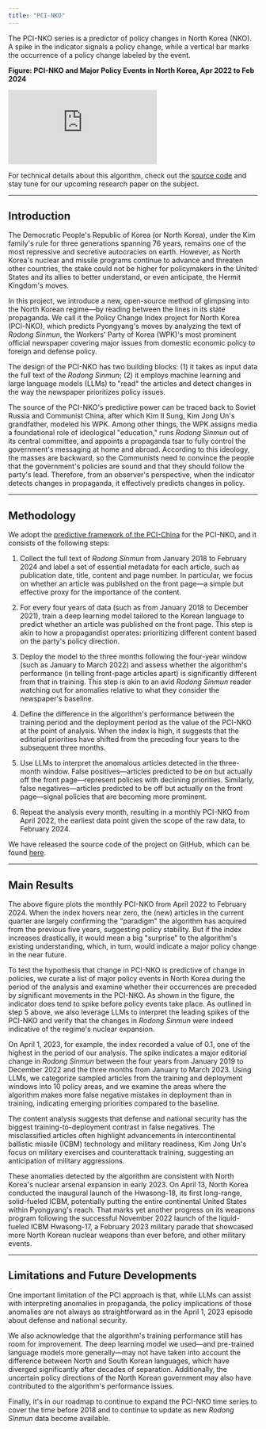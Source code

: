 ```yaml
---
title: "PCI-NKO"
---
```


The PCI-NKO series is a predictor of policy changes in North Korea (NKO). A spike in the indicator signals a policy change, while a vertical bar marks the occurrence of a policy change labeled by the event.

<strong>Figure: PCI-NKO and Major Policy Events in North Korea, Apr 2022 to Feb 2024</strong>

![graph](https://pci-org.github.io/PCI-NKO/plot1/plot1.html?showlink=false)

For technical details about this algorithm, check out the [source code](https://github.com/PCI-ORG/PCI-NKO) and stay tune for our upcoming research paper on the subject.

---

## Introduction

The Democratic People's Republic of Korea (or North Korea), under the Kim family's rule for three generations spanning 76 years, remains one of the most repressive and secretive autocracies on earth. However, as North Korea's nuclear and missile programs continue to advance and threaten other countries, the stake could not be higher for policymakers in the United States and its allies to better understand, or even anticipate, the Hermit Kingdom's moves.

In this project, we introduce a new, open-source method of glimpsing into the North Korean regime—by reading between the lines in its state propaganda. We call it the Policy Change Index project for North Korea (PCI-NKO), which predicts Pyongyang's moves by analyzing the text of _Rodong Sinmun_, the Workers' Party of Korea (WPK)'s most prominent official newspaper covering major issues from domestic economic policy to foreign and defense policy.

The design of the PCI-NKO has two building blocks: (1) it takes as input data the full text of the _Rodong Sinmun_; (2) it employs machine learning and large language models (LLMs) to "read" the articles and detect changes in the way the newspaper prioritizes policy issues.

The source of the PCI-NKO's predictive power can be traced back to Soviet Russia and Communist China, after which Kim Il Sung, Kim Jong Un's grandfather, modeled his WPK. Among other things, the WPK assigns media a foundational role of ideological "education," runs _Rodong Sinmun_ out of its central committee, and appoints a propaganda tsar to fully control the government's messaging at home and abroad. According to this ideology, the masses are backward, so the Communists need to convince the people that the government's policies are sound and that they should follow the party's lead. Therefore, from an observer's perspective, when the indicator detects changes in propaganda, it effectively predicts changes in policy.

---

## Methodology

We adopt the [predictive framework of the PCI-China](overview-PCI-China.html) for the PCI-NKO, and it consists of the following steps:

1. Collect the full text of _Rodong Sinmun_ from January 2018 to February 2024 and label a set of essential metadata for each article, such as publication date, title, content and page number. In particular, we focus on whether an article was published on the front page—a simple but effective proxy for the importance of the content.

2. For every four years of data (such as from January 2018 to December 2021), train a deep learning model tailored to the Korean language to predict whether an article was published on the front page. This step is akin to how a propagandist operates: prioritizing different content based on the party's policy direction.

3. Deploy the model to the three months following the four-year window (such as January to March 2022) and assess whether the algorithm's performance (in telling front-page articles apart) is significantly different from that in training. This step is akin to an avid _Rodong Sinmun_ reader watching out for anomalies relative to what they consider the newspaper's baseline.

4. Define the difference in the algorithm's performance between the training period and the deployment period as the value of the PCI-NKO at the point of analysis. When the index is high, it suggests that the editorial priorities have shifted from the preceding four years to the subsequent three months.

5. Use LLMs to interpret the anomalous articles detected in the three-month window. False positives—articles predicted to be on but actually off the front page—represent policies with declining priorities. Similarly, false negatives—articles predicted to be off but actually on the front page—signal policies that are becoming more prominent.

6. Repeat the analysis every month, resulting in a monthly PCI-NKO from April 2022, the earliest data point given the scope of the raw data, to February 2024.

We have released the source code of the project on GitHub, which can be found [here](https://github.com/PCI-ORG/PCI-NKO).

---

## Main Results

The above figure plots the monthly PCI-NKO from April 2022 to February 2024. When the index hovers near zero, the (new) articles in the current quarter are largely confirming the "paradigm" the algorithm has acquired from the previous five years, suggesting policy stability. But if the index increases drastically, it would mean a big "surprise" to the algorithm's existing understanding, which, in turn, would indicate a major policy change in the near future.

To test the hypothesis that change in PCI-NKO is predictive of change in policies, we curate a list of major policy events in North Korea during the period of the analysis and examine whether their occurrences are preceded by significant movements in the PCI-NKO. As shown in the figure, the indicator does tend to spike before policy events take place. As outlined in step 5 above, we also leverage LLMs to interpret the leading spikes of the PCI-NKO and verify that the changes in _Rodong Sinmun_ were indeed indicative of the regime's nuclear expansion.

On April 1, 2023, for example, the index recorded a value of 0.1, one of the highest in the period of our analysis. The spike indicates a major editorial change in _Rodong Sinmun_ between the four years from January 2019 to December 2022 and the three months from January to March 2023. Using LLMs, we categorize sampled articles from the training and deployment windows into 10 policy areas, and we examine the areas where the algorithm makes more false negative mistakes in deployment than in training, indicating emerging priorities compared to the baseline.

The content analysis suggests that defense and national security has the biggest training-to-deployment contrast in false negatives. The misclassified articles often highlight advancements in intercontinental ballistic missile (ICBM) technology and military readiness, Kim Jong Un's focus on military exercises and counterattack training, suggesting an anticipation of military aggressions.

These anomalies detected by the algorithm are consistent with North Korea's nuclear arsenal expansion in early 2023. On April 13, North Korea conducted the inaugural launch of the Hwasong-18, its first long-range, solid-fueled ICBM, potentially putting the entire continental United States within Pyongyang's reach. That marks yet another progress on its weapons program following the successful November 2022 launch of the liquid-fueled ICBM Hwasong-17, a February 2023 military parade that showcased more North Korean nuclear weapons than ever before, and other military events.

---

## Limitations and Future Developments

One important limitation of the PCI approach is that, while LLMs can assist with interpreting anomalies in propaganda, the policy implications of those anomalies are not always as straightforward as in the April 1, 2023 episode about defense and national security.

We also acknowledge that the algorithm's training performance still has room for improvement. The deep learning model we used—and pre-trained language models more generally—may not have taken into account the difference between North and South Korean languages, which have diverged significantly after decades of separation. Additionally, the uncertain policy directions of the North Korean government may also have contributed to the algorithm's performance issues.

Finally, it's in our roadmap to continue to expand the PCI-NKO time series to cover the time before 2018 and to continue to update as new _Rodong Sinmun_ data become available.
